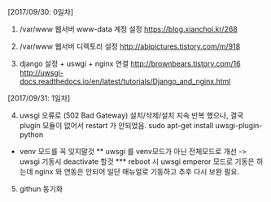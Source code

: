 [2017/09/30: 0일차]

1) /var/www 웹서버 www-data 계정  설정
https://blog.xianchoi.kr/268

2) /var/www 웹서버 디렉토리 설정
http://abipictures.tistory.com/m/918

3) django 설정 + uswgi + nginx 연결
http://brownbears.tistory.com/16
http://uwsgi-docs.readthedocs.io/en/latest/tutorials/Django_and_nginx.html


[2017/09/31: 1일차]

4) uwsgi 오류로 (502 Bad Gateway) 설치/삭제/설치 지속 반복 했으나,
   결국 plugin 모듈이 없어서 restart 가 안되었음.
sudo apt-get install uwsgi-plugin-python
* venv 모드를 꼭 잊지말것
** uwsgi 를 venv모드가 아닌 전체모드로 개선 -> uwsgi 기동시 deactivate 할것
*** reboot 시 uwsgi emperor 모드로 기동은 하는데 nginx 와 연동은 안되어
    일단 매뉴얼로 기동하고 추후 다시 보완 필요.

5) githun 동기화
